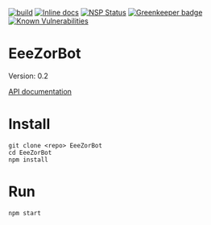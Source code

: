 [![build](https://travis-ci.org/Eeems/EeeZorBot.svg)](https://travis-ci.org/Eeems/EeeZorBot)
[![Inline docs](http://inch-ci.org/github/Eeems/EeeZorBot.svg?branch=re-org)](http://inch-ci.org/github/Eeems/EeeZorBot)
[![NSP Status](https://nodesecurity.io/orgs/omnimaga/projects/3480df78-e007-48df-8efa-6de9da4f651e/badge)](https://nodesecurity.io/orgs/omnimaga/projects/3480df78-e007-48df-8efa-6de9da4f651e)
[![Greenkeeper badge](https://badges.greenkeeper.io/Eeems/EeeZorBot.svg)](https://greenkeeper.io/)
[![Known Vulnerabilities](https://snyk.io/test/github/eeems/eeezorbot/re-org/badge.svg)](https://snyk.io/test/github/eeems/eeezorbot)

EeeZorBot
=========
Version:
  0.2

[API documentation](http://eeems.github.io/EeeZorBot)

Install
=======
```
git clone <repo> EeeZorBot
cd EeeZorBot
npm install
```

Run
===
```
npm start
```
